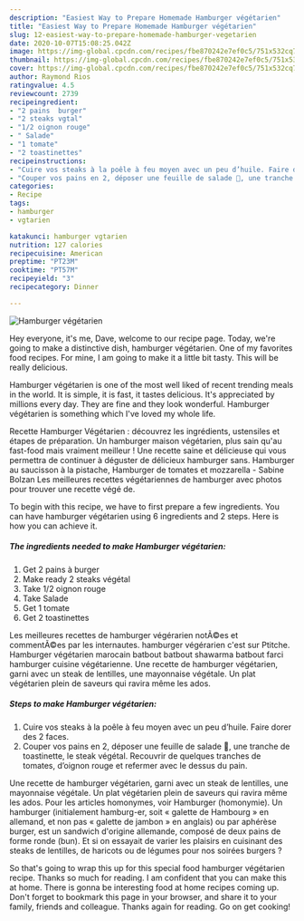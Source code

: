 ```yaml
---
description: "Easiest Way to Prepare Homemade Hamburger végétarien"
title: "Easiest Way to Prepare Homemade Hamburger végétarien"
slug: 12-easiest-way-to-prepare-homemade-hamburger-vegetarien
date: 2020-10-07T15:08:25.042Z
image: https://img-global.cpcdn.com/recipes/fbe870242e7ef0c5/751x532cq70/hamburger-vegetarien-photo-principale-de-la-recette.jpg
thumbnail: https://img-global.cpcdn.com/recipes/fbe870242e7ef0c5/751x532cq70/hamburger-vegetarien-photo-principale-de-la-recette.jpg
cover: https://img-global.cpcdn.com/recipes/fbe870242e7ef0c5/751x532cq70/hamburger-vegetarien-photo-principale-de-la-recette.jpg
author: Raymond Rios
ratingvalue: 4.5
reviewcount: 2739
recipeingredient:
- "2 pains  burger"
- "2 steaks vgtal"
- "1/2 oignon rouge"
- " Salade"
- "1 tomate"
- "2 toastinettes"
recipeinstructions:
- "Cuire vos steaks à la poêle à feu moyen avec un peu d’huile. Faire dorer des 2 faces."
- "Couper vos pains en 2, déposer une feuille de salade 🥗, une tranche de toastinette, le steak végétal. Recouvrir de quelques tranches de tomates, d’oignon rouge et refermer avec le dessus du pain."
categories:
- Recipe
tags:
- hamburger
- vgtarien

katakunci: hamburger vgtarien 
nutrition: 127 calories
recipecuisine: American
preptime: "PT23M"
cooktime: "PT57M"
recipeyield: "3"
recipecategory: Dinner

---
```



![Hamburger végétarien](https://img-global.cpcdn.com/recipes/fbe870242e7ef0c5/751x532cq70/hamburger-vegetarien-photo-principale-de-la-recette.jpg)

Hey everyone, it's me, Dave, welcome to our recipe page. Today, we're going to make a distinctive dish, hamburger végétarien. One of my favorites food recipes. For mine, I am going to make it a little bit tasty. This will be really delicious.

Hamburger végétarien is one of the most well liked of recent trending meals in the world. It is simple, it is fast, it tastes delicious. It's appreciated by millions every day. They are fine and they look wonderful. Hamburger végétarien is something which I've loved my whole life.

Recette Hamburger Végétarien : découvrez les ingrédients, ustensiles et étapes de préparation. Un hamburger maison végétarien, plus sain qu&#39;au fast-food mais vraiment meilleur ! Une recette saine et délicieuse qui vous permettra de continuer à déguster de délicieux hamburger sans. Hamburger au saucisson à la pistache, Hamburger de tomates et mozzarella - Sabine Bolzan Les meilleures recettes végétariennes de hamburger avec photos pour trouver une recette végé de.


To begin with this recipe, we have to first prepare a few ingredients. You can have hamburger végétarien using 6 ingredients and 2 steps. Here is how you can achieve it.

<!--inarticleads1-->

##### The ingredients needed to make Hamburger végétarien:

1. Get 2 pains à burger
1. Make ready 2 steaks végétal
1. Take 1/2 oignon rouge
1. Take  Salade
1. Get 1 tomate
1. Get 2 toastinettes


Les meilleures recettes de hamburger végérarien notÃ©es et commentÃ©es par les internautes. hamburger végérarien c&#39;est sur Ptitche. Hamburger végétarien marocain batbout batbout shawarma batbout farci hamburger cuisine végétarienne. Une recette de hamburger végétarien, garni avec un steak de lentilles, une mayonnaise végétale. Un plat végétarien plein de saveurs qui ravira même les ados. 

<!--inarticleads2-->

##### Steps to make Hamburger végétarien:

1. Cuire vos steaks à la poêle à feu moyen avec un peu d’huile. Faire dorer des 2 faces.
1. Couper vos pains en 2, déposer une feuille de salade 🥗, une tranche de toastinette, le steak végétal. Recouvrir de quelques tranches de tomates, d’oignon rouge et refermer avec le dessus du pain.


Une recette de hamburger végétarien, garni avec un steak de lentilles, une mayonnaise végétale. Un plat végétarien plein de saveurs qui ravira même les ados. Pour les articles homonymes, voir Hamburger (homonymie). Un hamburger (initialement hamburg-er, soit « galette de Hambourg » en allemand, et non pas « galette de jambon » en anglais) ou par aphérèse burger, est un sandwich d&#39;origine allemande, composé de deux pains de forme ronde (bun). Et si on essayait de varier les plaisirs en cuisinant des steaks de lentilles, de haricots ou de légumes pour nos soirées burgers ? 

So that's going to wrap this up for this special food hamburger végétarien recipe. Thanks so much for reading. I am confident that you can make this at home. There is gonna be interesting food at home recipes coming up. Don't forget to bookmark this page in your browser, and share it to your family, friends and colleague. Thanks again for reading. Go on get cooking!
